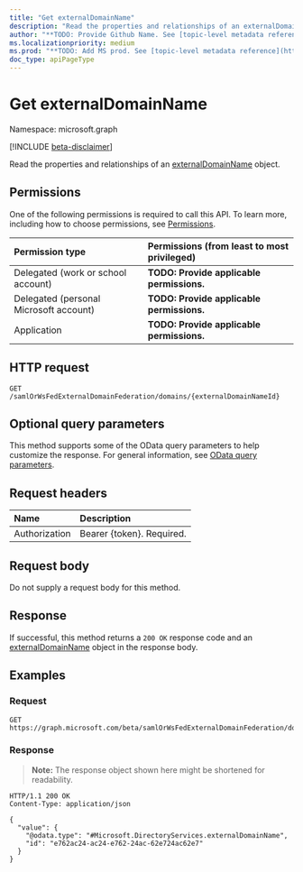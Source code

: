 ```yaml
---
title: "Get externalDomainName"
description: "Read the properties and relationships of an externalDomainName object."
author: "**TODO: Provide Github Name. See [topic-level metadata reference](https://msgo.azurewebsites.net/add/document/guidelines/metadata.html#topic-level-metadata)**"
ms.localizationpriority: medium
ms.prod: "**TODO: Add MS prod. See [topic-level metadata reference](https://msgo.azurewebsites.net/add/document/guidelines/metadata.html#topic-level-metadata)**"
doc_type: apiPageType
---
```


# Get externalDomainName
Namespace: microsoft.graph

[!INCLUDE [beta-disclaimer](../../includes/beta-disclaimer.md)]

Read the properties and relationships of an [externalDomainName](../resources/externaldomainname.md) object.

## Permissions
One of the following permissions is required to call this API. To learn more, including how to choose permissions, see [Permissions](/graph/permissions-reference).

|Permission type|Permissions (from least to most privileged)|
|:---|:---|
|Delegated (work or school account)|**TODO: Provide applicable permissions.**|
|Delegated (personal Microsoft account)|**TODO: Provide applicable permissions.**|
|Application|**TODO: Provide applicable permissions.**|

## HTTP request

<!-- {
  "blockType": "ignored"
}
-->
``` http
GET /samlOrWsFedExternalDomainFederation/domains/{externalDomainNameId}
```

## Optional query parameters
This method supports some of the OData query parameters to help customize the response. For general information, see [OData query parameters](/graph/query-parameters).

## Request headers
|Name|Description|
|:---|:---|
|Authorization|Bearer {token}. Required.|

## Request body
Do not supply a request body for this method.

## Response

If successful, this method returns a `200 OK` response code and an [externalDomainName](../resources/externaldomainname.md) object in the response body.

## Examples

### Request
<!-- {
  "blockType": "request",
  "name": "get_externaldomainname"
}
-->
``` http
GET https://graph.microsoft.com/beta/samlOrWsFedExternalDomainFederation/domains/{externalDomainNameId}
```


### Response
>**Note:** The response object shown here might be shortened for readability.
<!-- {
  "blockType": "response",
  "truncated": true,
  "@odata.type": "Microsoft.DirectoryServices.externalDomainName"
}
-->
``` http
HTTP/1.1 200 OK
Content-Type: application/json

{
  "value": {
    "@odata.type": "#Microsoft.DirectoryServices.externalDomainName",
    "id": "e762ac24-ac24-e762-24ac-62e724ac62e7"
  }
}
```

